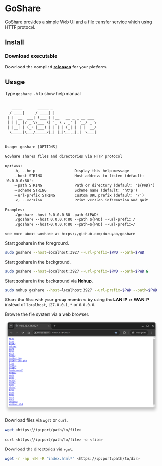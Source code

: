 # GoShare

GoShare provides a simple Web UI and a file transfer service which using HTTP protocol.

## Install

### Download executable

Download the compiled **[releases](https://github.com/duruyao/goshare/releases)** for your platform.

## Usage

Type `goshare -h` to show help manual.

```text

   _____       _____ _
  / ____|     / ____| |
 | |  __  ___| (___ | |__   __ _ _ __ ___
 | | |_ |/ _ \\___ \| '_ \ / _' | '__/ _ \
 | |__| | (_) |___) | | | | (_| | | |  __/
  \_____|\___/_____/|_| |_|\__,_|_|  \___|


Usage: goshare [OPTIONS]

GoShare shares files and directories via HTTP protocol

Options:
    -h, --help                  Display this help message
    --host STRING               Host address to listen (default: '0.0.0.0:80')
    --path STRING               Path or directory (default: '${PWD}')
    --scheme STRING             Scheme name (default: 'http')
    --url-prefix STRING         Custom URL prefix (default: '/')
    -v, --version               Print version information and quit

Examples:
    ./goshare -host 0.0.0.0:80 -path ${PWD}
    ./goshare --host 0.0.0.0:80 --path ${PWD} --url-prefix /
    ./goshare --host=0.0.0.0:80 --path=${PWD} --url-prefix=/

See more about GoShare at https://github.com/duruyao/goshare

```

Start goshare in the foreground.

```bash
sudo goshare --host=localhost:3927 --url-prefix=$PWD --path=$PWD
```

Start goshare in the background.

```bash
sudo goshare --host=localhost:3927 --url-prefix=$PWD --path=$PWD &
```

Start goshare in the background via **Nohup**.

```bash
sudo nohup goshare --host=localhost:3927 --url-prefix=$PWD --path=$PWD </dev/null 1>/tmp/goshare.out 2>&1 &
```

Share the files with your group members by using the **LAN IP** or **WAN IP** instead of `localhost`, `127.0.0.1`, `*` or `0.0.0.0`.

Browse the file system via a web browser.

![web_page.png](./web_page.png)

Download files via `wget` or `curl`.

```bash
wget <https://ip:port/path/to/file>

curl <https://ip:port/path/to/file> -o <file>
```

Download the directories via `wget`.

```bash
wget -r -np -nH -R "index.html*" <https://ip:port/path/to/dir>
```
